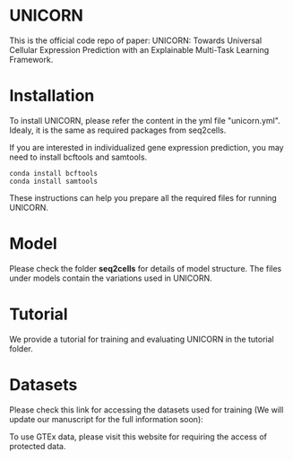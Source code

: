 # UNICORN

This is the official code repo of paper: UNICORN: Towards Universal Cellular Expression Prediction with an Explainable Multi-Task Learning Framework. 

# Installation

To install UNICORN, please refer the content in the yml file "unicorn.yml". Idealy, it is the same as required packages from seq2cells.

If you are interested in individualized gene expression prediction, you may need to install bcftools and samtools.

```
conda install bcftools
conda install samtools
```

These instructions can help you prepare all the required files for running UNICORN.

# Model

Please check the folder **seq2cells** for details of model structure. The files under models contain the variations used in UNICORN. 

# Tutorial

We provide a tutorial for training and evaluating UNICORN in the tutorial folder. 

# Datasets

Please check this link for accessing the datasets used for training (We will update our manuscript for the full information soon):

To use GTEx data, please visit this website for requiring the access of protected data.




